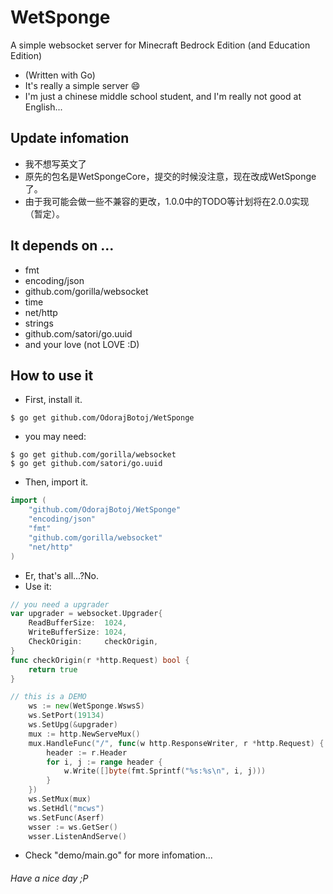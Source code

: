 # WetSponge
A simple websocket server for Minecraft Bedrock Edition (and Education Edition)
* (Written with Go)
* It's really a simple server :smile:
* I'm just a chinese middle school student, and I'm really not good at English...
## Update infomation
* 我不想写英文了
* 原先的包名是WetSpongeCore，提交的时候没注意，现在改成WetSponge了。
* 由于我可能会做一些不兼容的更改，1.0.0中的TODO等计划将在2.0.0实现（暂定）。
## It depends on ...
+ fmt
+ encoding/json
+ github.com/gorilla/websocket
+ time
+ net/http
+ strings
+ github.com/satori/go.uuid
+ and your love (not LOVE :D)
## How to use it
+ First, install it.
``` shell
$ go get github.com/OdorajBotoj/WetSponge
```
+ you may need:
``` shell
$ go get github.com/gorilla/websocket
$ go get github.com/satori/go.uuid
```
+ Then, import it.
``` go
import (
	"github.com/OdorajBotoj/WetSponge"
	"encoding/json"
	"fmt"
	"github.com/gorilla/websocket"
	"net/http"
)
```
+ Er, that's all...?No.
+ Use it:
``` go
// you need a upgrader
var upgrader = websocket.Upgrader{
	ReadBufferSize:  1024,
	WriteBufferSize: 1024,
	CheckOrigin:     checkOrigin,
}
func checkOrigin(r *http.Request) bool {
	return true
}

// this is a DEMO
	ws := new(WetSponge.WswsS)
	ws.SetPort(19134)
	ws.SetUpg(&upgrader)
	mux := http.NewServeMux()
	mux.HandleFunc("/", func(w http.ResponseWriter, r *http.Request) {
		header := r.Header
		for i, j := range header {
			w.Write([]byte(fmt.Sprintf("%s:%s\n", i, j)))
		}
	})
	ws.SetMux(mux)
	ws.SetHdl("mcws")
	ws.SetFunc(Aserf)
	wsser := ws.GetSer()
	wsser.ListenAndServe()
```
+ Check "demo/main.go" for more infomation...
###### Have a nice day ;P
